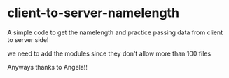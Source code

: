 # client-to-server-namelength

A simple code to get the namelength and practice passing data from client to server side!

we need to add the modules since they don't allow more than 100 files

Anyways thanks to Angela!!
